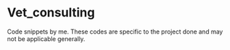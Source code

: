 # Vet_consulting
Code snippets by me. These codes are specific to the project done and may not be applicable generally.
